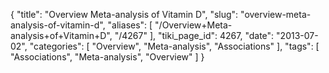 {
    "title": "Overview Meta-analysis of Vitamin D",
    "slug": "overview-meta-analysis-of-vitamin-d",
    "aliases": [
        "/Overview+Meta-analysis+of+Vitamin+D",
        "/4267"
    ],
    "tiki_page_id": 4267,
    "date": "2013-07-02",
    "categories": [
        "Overview",
        "Meta-analysis",
        "Associations"
    ],
    "tags": [
        "Associations",
        "Meta-analysis",
        "Overview"
    ]
}